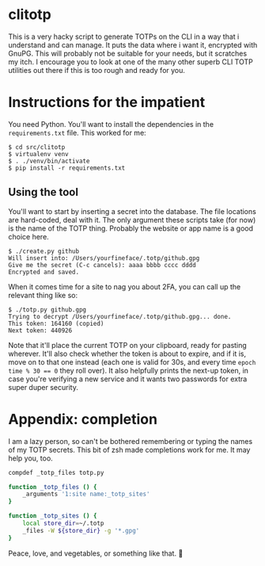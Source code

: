 # clitotp

This is a very hacky script to generate TOTPs on the CLI in a way that
i understand and can manage.  It puts the data where i want it,
encrypted with GnuPG.  This will probably not be suitable for your
needs, but it scratches my itch.  I encourage you to look at one of
the many other superb CLI TOTP utilities out there if this is too
rough and ready for you.

# Instructions for the impatient

You need Python.  You'll want to install the dependencies in the
`requirements.txt` file.  This worked for me:

```ShellSession
$ cd src/clitotp
$ virtualenv venv
$ . ./venv/bin/activate
$ pip install -r requirements.txt
```

## Using the tool

You'll want to start by inserting a secret into the database.  The
file locations are hard-coded, deal with it.  The only argument these
scripts take (for now) is the name of the TOTP thing.  Probably the
website or app name is a good choice here.

```ShellSession
$ ./create.py github
Will insert into: /Users/yourfineface/.totp/github.gpg
Give me the secret (C-c cancels): aaaa bbbb cccc dddd
Encrypted and saved.
```

When it comes time for a site to nag you about 2FA, you can call up
the relevant thing like so:

```ShellSession
$ ./totp.py github.gpg
Trying to decrypt /Users/yourfineface/.totp/github.gpg... done.
This token: 164160 (copied)
Next token: 440926
```

Note that it'll place the current TOTP on your clipboard, ready for
pasting wherever.  It'll also check whether the token is about to
expire, and if it is, move on to that one instead (each one is valid
for 30s, and every time `epoch time % 30 == 0` they roll over).  It
also helpfully prints the next-up token, in case you're verifying a
new service and it wants two passwords for extra super duper security.

# Appendix: completion

I am a lazy person, so can't be bothered remembering or typing the
names of my TOTP secrets.  This bit of zsh made completions work for
me.  It may help you, too.

```zsh
compdef _totp_files totp.py

function _totp_files () {
    _arguments '1:site name:_totp_sites'
}

function _totp_sites () {
    local store_dir=~/.totp
    _files -W ${store_dir} -g '*.gpg'
}
```

Peace, love, and vegetables, or something like that. 🌽
